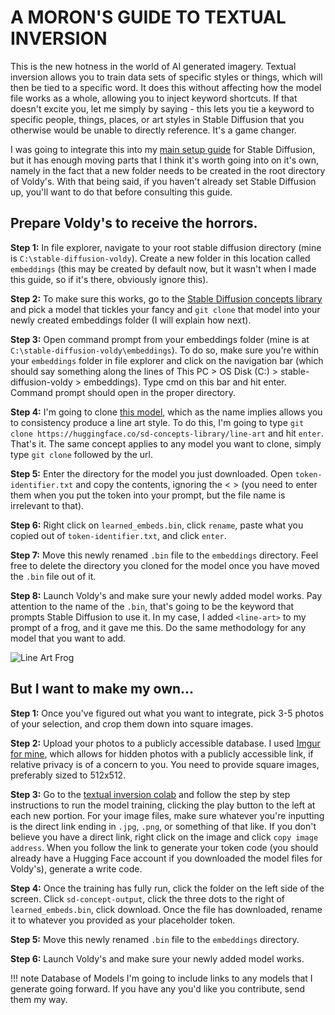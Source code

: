 # A MORON'S GUIDE TO TEXTUAL INVERSION

This is the new hotness in the world of AI generated imagery. Textual inversion allows you to train data sets of specific styles or things, which will then be tied to a specific word. It does this without affecting how the model file works as a whole, allowing you to inject keyword shortcuts. If that doesn't excite you, let me simply by saying - this lets you tie a keyword to specific people, things, places, or art styles in Stable Diffusion that you otherwise would be unable to directly reference. It's a game changer.

I was going to integrate this into my [main setup guide](https://rentry.org/zfawb) for Stable Diffusion, but it has enough moving parts that I think it's worth going into on it's own, namely in the fact that a new folder needs to be created in the root directory of Voldy's. With that being said, if you haven't already set Stable Diffusion up, you'll want to do that before consulting this guide.

## Prepare Voldy's to receive the horrors.

**Step 1:** In file explorer, navigate to your root stable diffusion directory (mine is `C:\stable-diffusion-voldy`). Create a new folder in this location called `embeddings` (this may be created by default now, but it wasn't when I made this guide, so if it's there, obviously ignore this).

**Step 2:** To make sure this works, go to the [Stable Diffusion concepts library](https://huggingface.co/sd-concepts-library) and pick a model that tickles your fancy and `git clone` that model into your newly created embeddings folder (I will explain how next).

**Step 3:** Open command prompt from your embeddings folder (mine is at `C:\stable-diffusion-voldy\embeddings`). To do so, make sure you're within your `embeddings` folder in file explorer and click on the navigation bar (which should say something along the lines of This PC > OS Disk (C:) > stable-diffusion-voldy > embeddings). Type cmd on this bar and hit enter. Command prompt should open in the proper directory.

**Step 4:** I'm going to clone [this model](https://huggingface.co/sd-concepts-library/line-art), which as the name implies allows you to consistency produce a line art style. To do this, I'm going to type `git clone https://huggingface.co/sd-concepts-library/line-art` and hit `enter`. That's it. The same concept applies to any model you want to clone, simply type `git clone` followed by the url.

**Step 5:** Enter the directory for the model you just downloaded. Open `token-identifier.txt` and copy the contents, ignoring the < > (you need to enter them when you put the token into your prompt, but the file name is irrelevant to that).

**Step 6:** Right click on `learned_embeds.bin`, click `rename`, paste what you copied out of `token-identifier.txt`, and click `enter`.

**Step 7:** Move this newly renamed `.bin` file to the `embeddings` directory. Feel free to delete the directory you cloned for the model once you have moved the `.bin` file out of it.

**Step 8:** Launch Voldy's and make sure your newly added model works. Pay attention to the name of the `.bin`, that's going to be the keyword that prompts Stable Diffusion to use it. In my case, I added `<line-art>` to my prompt of a frog, and it gave me this. Do the same methodology for any model that you want to add.

![Line Art Frog](https://i.imgur.com/kU8Ae2Y.png)

## But I want to make my own...

**Step 1:** Once you've figured out what you want to integrate, pick 3-5 photos of your selection, and crop them down into square images.

**Step 2:** Upload your photos to a publicly accessible database. I used [Imgur for mine](https://imgur.com/), which allows for hidden photos with a publicly accessible link, if relative privacy is of a concern to you. You need to provide square images, preferably sized to 512x512.

**Step 3:** Go to the [textual inversion colab](https://colab.research.google.com/github/huggingface/notebooks/blob/main/diffusers/sd_textual_inversion_training.ipynb#scrollTo=Yl3r7A_3ASxm) and follow the step by step instructions to run the model training, clicking the play button to the left at each new portion. For your image files, make sure whatever you're inputting is the direct link ending in `.jpg`, `.png`, or something of that like. If you don't believe you have a direct link, right click on the image and click `copy image address`. When you follow the link to generate your token code (you should already have a Hugging Face account if you downloaded the model files for Voldy's), generate a write code.

**Step 4:** Once the training has fully run, click the folder on the left side of the screen. Click `sd-concept-output`, click the three dots to the right of `learned_embeds.bin`, click download. Once the file has downloaded, rename it to whatever you provided as your placeholder token.

**Step 5:** Move this newly renamed `.bin` file to the `embeddings` directory.

**Step 6:** Launch Voldy's and make sure your newly added model works.

!!! note Database of Models
	I'm going to include links to any models that I generate going forward. If you have any you'd like you contribute, send them my way.
